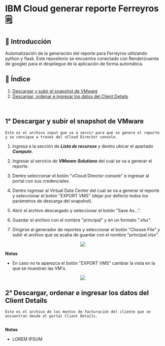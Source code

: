 # IBM Cloud generar reporte Ferreyros 🗒️

## 📃 Introducción
Automatización de la generación del reporte para Ferreyros utilizando python y flask.
Este repositorio se encuentra conectado con Render(cuenta de google) para el despliegue de la aplicación de forma automática.

## 📑 Índice  
1. [Descargar y subir el snapshot de VMware](#1-Descargar-y-subir-el-snapshot-de-VMware)
2. [Descargar, ordenar e ingresar los datos del Client Details](#2-Descargar-,-ordenar-e-ingresar-los-datos-del-Client-Details)
<br />

## 1° Descargar y subir el snapshot de VMware
```Este es el archivo input que va a servir para que se genere el reporte y se consigue a través del vCloud Director console.```

1. Ingresa a la sección de ***Lista de recursos*** y dentro ubicar el apartado ***Compute***.

2. Ingresar al servicio de ***VMware Solutions*** del cual se va a generar el reporte.

3. Dentro seleccionar el botón "vCloud Director console" e ingresar al portal con sus credenciales.

4. Dentro ingresar al Virtual Data Center del cual se va a generar el reporte y seleccionar el botón "EXPORT VMS" (dejar por defecto todos los parámetros de descarga del snapshot).

5. Abrir el archivo descargado y seleccionar el botón "Save As...".

6. Guardar el archivo con el nombre "principal" y en un formato ".xlsx".

7. Dirigirse al generador de reportes y seleccionar el botón "Choose File" y subir el archivo que se acaba de guardar con el nombre "principal.xlsx".


<p align="center">
   <img src=https://github.com/samirsoft-ux/Gianca_FFS/blob/main/Images/fst.gif>
</p>

   **Notas**
   * En caso no te aparezca el botón "EXPORT VMS" cambiar la vista en la que se muestran las VM's.
<p align="center">
   <img src=https://github.com/samirsoft-ux/Gianca_FFS/blob/main/Images/Nota1.png>
</p>

## 2° Descargar, ordenar e ingresar los datos del Client Details
```Este es el archivo de los montos de facturación del cliente que se encuentran desde el portal Client Details.```


<p align="center">
   <img src=>
</p>

   **Notas**
   * LOREM IPSUM   